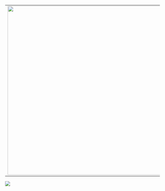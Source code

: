 <p align="center">
  <table>
  <tr>
      <td><img width="550px" align="left" src="https://github-readme-stats.vercel.app/api?username=OneParsec&show_icons=true&theme=dark)](https://github.com/anuraghazra/github-readme-stats"/></td>
      <td><img width="550px" src="https://github-readme-stats.vercel.app/api/top-langs/?username=OneParsec&theme=dark](https://github.com/anuraghazra/github-readme-stats" /></td>
  </tr>   
</table>
</p>


![](https://valid.x86.fr/cache/banner/qur65d-2.png)
